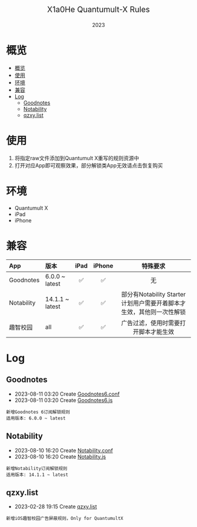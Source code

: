 <p align="center" style="font-size: 21px">X1a0He Quantumult-X Rules</p>
<p align="center">2023</p>

# 概览

<!-- TOC -->

* [概览](#概览)
* [使用](#使用)
* [环境](#环境)
* [兼容](#兼容)
* [Log](#log)
    * [Goodnotes](#goodnotes)
    * [Notability](#notability)
    * [qzxy.list](#qzxylist)

<!-- TOC -->

# 使用

1. 将指定raw文件添加到Quantumult X重写的规则资源中
2. 打开对应App即可观察效果，部分解锁类App无效请点击恢复购买

# 环境

* Quantumult X
* iPad
* iPhone

# 兼容

| App        | 版本              | iPad | iPhone |                    特殊要求                     |
|:-----------|:----------------|:----:|:------:|:-------------------------------------------:|
| Goodnotes  | 6.0.0 ~ latest  |  ✅   |   ✅    |                      无                      |
| Notability | 14.1.1 ~ latest |  ✅   |   ✅    | 部分有Notability Starter计划用户需要开着脚本才生效，其他则一次性解锁 |
| 趣智校园       | all             |  ✅   |   ✅    |             广告过滤，使用时需要打开脚本才能生效              |

# Log

## Goodnotes

- 2023-08-11 03:20 Create [Goodnotes6.conf](https://github.com/X1a0He/QuantumultX/blob/main/Goodnotes6.conf)
- 2023-08-11 03:20 Create [Goodnotes6.js](https://github.com/X1a0He/QuantumultX/blob/main/Goodnotes6.js)

```
新增Goodnotes 6订阅解锁规则
适用版本: 6.0.0 ~ latest
```

## Notability

- 2023-08-10 16:20 Create [Notability.conf](https://github.com/X1a0He/QuantumultX/blob/main/Notability.conf)
- 2023-08-10 16:20 Create [Notability.js](https://github.com/X1a0He/QuantumultX/blob/main/Notability.js)

```
新增Notability订阅解锁规则
适用版本: 14.1.1 ~ latest
```

## qzxy.list

- 2023-02-28 19:15 Create [qzxy.list](https://github.com/X1a0He/QuantumultX/blob/main/qzxy.list)

```
新增iOS趣智校园广告屏蔽规则，Only for QuantumultX
```

